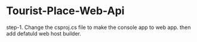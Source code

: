 # Tourist-Place-Web-Api

step-1. Change the csproj.cs file to make the console app to web app. then add defatuld web host builder.
